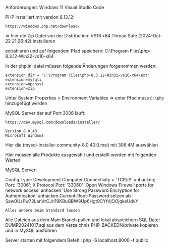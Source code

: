 Anforderungen:
Windows 11
Visual Studio Code

PHP installiert mit version 8.13.12:

    https://windows.php.net/download/

  => hier die Zip Datei von der Distribution: VS16 x64 Thread Safe (2024-Oct-22 21:26:42) installieren

  extrahieren und auf folgendem Pfad speichern: C:\Program Files\php-8.3.12-Win32-vs16-x64

  In der php.ini datei müssen folgende Änderungen forgenommen werden:
  
    extension_dir = "C:\Program Files\php-8.3.12-Win32-vs16-x64\ext"
    extension=mysqli
    extension=openssl
    extension=zip

  Unter System Properties > Environment Variables => unter Pfad muss `C:\php` hinzugefügt werden

    
MySQL Server der auf Port 3006 läuft:

    https://dev.mysql.com/downloads/installer/

    Version 8.0.40
    Microsoft Windows
Hier die (mysql-installer-community-8.0.40.0.msi) mit 306.4M auswählen

Hier müssen alle Produkte ausgewählt und erstellt werden mit folgenden Werten:

MySQL Server:

  Config Type: Development Computer
  Connectivity > 'TCP/IP' anhacken; Port: '3006'; X Protocol Port: '33060'
  'Open Windows Firewall ports for network access' anhacken
  'Use Strong Password Encryption for Authentication' anhacken
  Current-Root-Password setzen als: Saw0UsFw72LanVrCJri19KBuGBW3Up6Hgt9CYtVjOOjqkeUdvY

    Alles andere beim Standard lassen

Alle Dateien aus dem Main Branch pullen und lokal abspeichern
SQL Datei DUMP20241017.sql aus dem Verzeichnis PHP-BACKEDN/private kopieren und in MySQL ausführen

Server starten mit folgendem Befehl: php -S localhost:8000 -t public
